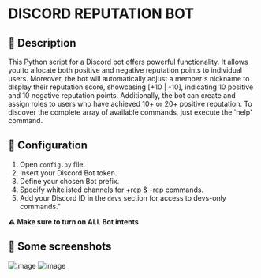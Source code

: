 # DISCORD REPUTATION BOT

## 🌟 Description 
This Python script for a Discord bot offers powerful functionality. It allows you to allocate both positive and negative reputation points to individual users. Moreover, the bot will automatically adjust a member's nickname to display their reputation score, showcasing [+10 | -10], indicating 10 positive and 10 negative reputation points. Additionally, the bot can create and assign roles to users who have achieved 10+ or 20+ positive reputation. To discover the complete array of available commands, just execute the 'help' command.

## 🤖 Configuration
1. Open `config.py` file.
2. Insert your Discord Bot token.
3. Define your chosen Bot prefix.
4. Specify whitelisted channels for +rep & -rep commands.
5. Add your Discord ID in the `devs` section for access to devs-only commands."

**⚠️ Make sure to turn on ALL Bot intents**

## 💫 Some screenshots
![image](https://github.com/notxVirus/discord-reputation-bot/assets/110777588/e6717c24-ae3e-4f63-945f-903e8e035cbf)
![image](https://github.com/notxVirus/discord-reputation-bot/assets/110777588/9b7bdf18-d68f-4092-b0d8-f1e14d3132c2)
